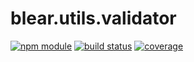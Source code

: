 # blear.utils.validator

[![npm module][npm-img]][npm-url]
[![build status][travis-img]][travis-url]
[![coverage][coveralls-img]][coveralls-url]

[travis-img]: https://img.shields.io/travis/blearjs/blear.utils.validator/master.svg?style=flat-square
[travis-url]: https://travis-ci.org/blearjs/blear.utils.validator

[npm-img]: https://img.shields.io/npm/v/blear.utils.validator.svg?style=flat-square
[npm-url]: https://www.npmjs.com/package/blear.utils.validator

[coveralls-img]: https://img.shields.io/coveralls/blearjs/blear.utils.validator/master.svg?style=flat-square
[coveralls-url]: https://coveralls.io/github/blearjs/blear.utils.validator?branch=master

